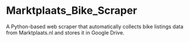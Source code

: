 # Marktplaats_Bike_Scraper
A Python-based web scraper that automatically collects bike listings data from Marktplaats.nl and stores it in Google Drive.
